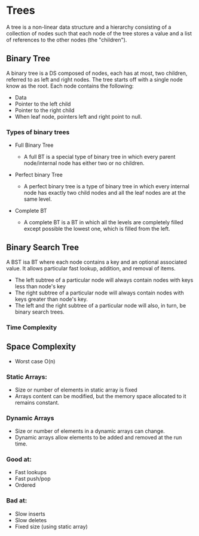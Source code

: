 # Trees

A tree is a non-linear data structure and a hierarchy consisting of a collection of nodes
such that each node of the tree stores a value and a list of references to the other nodes (the "children").


## Binary Tree
A binary tree is a DS composed of nodes, each has at most, two children, referred to as left and right nodes.
The tree starts off with a single node know as the root. 
Each node contains the following:
- Data
- Pointer to the left child
- Pointer to the right child
- When leaf node, pointers left and right point to null.


### Types of binary trees

- Full Binary Tree
  - A full BT is a special type of binary tree in which every parent node/internal node has either two or no children.

- Perfect binary Tree
  - A perfect binary tree is a type of binary tree in which every internal node has exactly two child nodes and all the leaf nodes are at the same level.

- Complete BT
  - A complete BT is a BT in which all the levels are completely filled except possible the lowest one, which is filled from the left. 



## Binary Search Tree
A BST isa BT where each node contains a key and an optional associated value.
It allows particular fast lookup, addition, and removal of items. 

- The left subtree of a particular node will always contain nodes with keys less than node's key
- The right subtree of a particular node will always contain nodes with keys greater than node's key.
- The left and the right subtree of a particular node will also, in turn, be binary search trees.

### Time Complexity





## Space Complexity
- Worst case O(n)


### Static Arrays:
- Size or number of elements in static array is fixed
- Arrays content can be modified, but the memory space allocated to it remains constant.

### Dynamic Arrays
- Size or number of elements in a dynamic arrays can change.
- Dynamic arrays allow elements to be added and removed at the run time.


### Good at:
- Fast lookups
- Fast push/pop
- Ordered

### Bad at:
- Slow inserts
- Slow deletes
- Fixed size (using static array)

